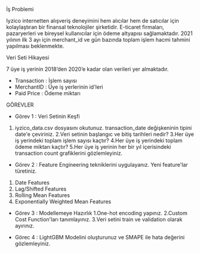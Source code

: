  İş Problemi

 Iyzico internetten alışveriş deneyimini hem alıcılar hem de satıcılar için kolaylaştıran bir finansal teknolojiler şirketidir.
 E-ticaret firmaları, pazaryerleri ve bireysel kullanıcılar için ödeme altyapısı sağlamaktadır.
 2021 yılının ilk 3 ayı için merchant_id ve gün bazında toplam işlem hacmi tahmini yapılması beklenmekte.


 Veri Seti Hikayesi

  7 üye iş yerinin 2018’den 2020’e kadar olan verileri yer almaktadır.

- Transaction : İşlem sayısı
- MerchantID : Üye iş yerlerinin id'leri
- Paid Price : Ödeme miktarı


 GÖREVLER


- Görev 1 : Veri Setinin Keşfi
1. iyzico_data.csv dosyasını okutunuz. transaction_date değişkeninin tipini date'e çeviriniz.
2.Veri setinin başlangıc ve bitiş tarihleri nedir?
3.Her üye iş yerindeki toplam işlem sayısı kaçtır?
4.Her üye iş yerindeki toplam ödeme miktarı kaçtır?
5.Her üye iş yerinin her bir yıl içerisindeki transaction count grafiklerini gözlemleyiniz.

- Görev 2 : Feature Engineering tekniklerini uygulayanız. Yeni feature'lar türetiniz.
1. Date Features
2. Lag/Shifted Features
3. Rolling Mean Features
4. Exponentially Weighted Mean Features

- Görev 3 : Modellemeye Hazırlık
1.One-hot encoding yapınız.
2.Custom Cost Function'ları tanımlayınız.
3.Veri setini train ve validation olarak ayırınız.

- Görec 4 : LightGBM Modelini oluşturunuz ve SMAPE ile hata değerini gözlemleyiniz.
